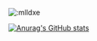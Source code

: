 <!-- 
### Hi there 👋
-->
<!--
**ChunTLE/ChunTLE** is a ✨ _special_ ✨ repository because its `README.md` (this file) appears on your GitHub profile.

Here are some ideas to get you started:

- 🔭 I’m currently working on ...
- 🌱 I’m currently learning ...
- 👯 I’m looking to collaborate on ...
- 🤔 I’m looking for help with ...
- 💬 Ask me about ...
- 📫 How to reach me: ...
- 😄 Pronouns: ...
- ⚡ Fun fact: ...
-->

![:mlldxe](https://moe-counter.glitch.me/get/@:ChunTLE?theme=gelbooru) 

[![Anurag's GitHub stats](https://github-readme-stats.vercel.app/api?username=ChunTLE)](https://github.com/anuraghazra/github-readme-stats)

